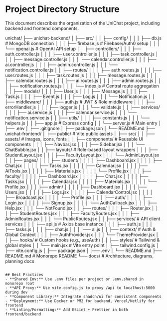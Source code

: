 # Project Directory Structure

This document describes the organization of the UniChat project, including backend and frontend components.

unichat/
├── unichat-backend/
│   ├── src/
│   │   ├── config/
│   │   │   ├── db.js                  # MongoDB connection
│   │   │   ├── firebase.js            # Firebase/Auth0 setup
│   │   │   └── openai.js              # OpenAI API setup
│   │   ├── controllers/
│   │   │   ├── auth.controller.js
│   │   │   ├── user.controller.js
│   │   │   ├── task.controller.js
│   │   │   ├── message.controller.js
│   │   │   ├── calendar.controller.js
│   │   │   ├── ai.controller.js
│   │   │   ├── admin.controller.js
│   │   │   └── notification.controller.js
│   │   ├── routes/
│   │   │   ├── auth.routes.js
│   │   │   ├── user.routes.js
│   │   │   ├── task.routes.js
│   │   │   ├── message.routes.js
│   │   │   ├── calendar.routes.js
│   │   │   ├── ai.routes.js
│   │   │   ├── admin.routes.js
│   │   │   ├── notification.routes.js
│   │   │   └── index.js               # Central route aggregation
│   │   ├── models/
│   │   │   ├── User.js
│   │   │   ├── Message.js
│   │   │   ├── Task.js
│   │   │   ├── Event.js
│   │   │   ├── Log.js
│   │   │   └── Notification.js
│   │   ├── middleware/
│   │   │   ├── auth.js                # JWT & Role middleware
│   │   │   ├── errorHandler.js
│   │   │   ├── logger.js
│   │   │   └── validate.js
│   │   ├── services/
│   │   │   ├── ai.service.js
│   │   │   ├── calendar.service.js
│   │   │   └── notification.service.js
│   │   ├── utils/
│   │   │   ├── constants.js
│   │   │   └── helpers.js
│   │   ├── app.js                     # Express config
│   │   └── server.js                  # Main entry
│   ├── .env
│   ├── .gitignore
│   ├── package.json
│   └── README.md
├── unichat-frontend/
│   ├── public/                        # Vite public assets
│   ├── src/
│   │   ├── assets/                    # Images, icons, fonts
│   │   ├── components/                # Reusable UI components
│   │   │   ├── Navbar.jsx
│   │   │   ├── Sidebar.jsx
│   │   │   └── ChatBubble.jsx
│   │   ├── layouts/                   # Role-based layout wrappers
│   │   │   ├── StudentLayout.jsx
│   │   │   ├── FacultyLayout.jsx
│   │   │   └── AdminLayout.jsx
│   │   ├── pages/
│   │   │   ├── student/
│   │   │   │   ├── Dashboard.jsx
│   │   │   │   ├── Chat.jsx
│   │   │   │   ├── Tasks.jsx
│   │   │   │   ├── Calendar.jsx
│   │   │   │   ├── AiTools.jsx
│   │   │   │   ├── Materials.jsx
│   │   │   │   └── Profile.jsx
│   │   │   ├── faculty/
│   │   │   │   ├── Dashboard.jsx
│   │   │   │   ├── Chat.jsx
│   │   │   │   ├── Tasks.jsx
│   │   │   │   ├── Calendar.jsx
│   │   │   │   ├── Materials.jsx
│   │   │   │   └── Profile.jsx
│   │   │   ├── admin/
│   │   │   │   ├── Dashboard.jsx
│   │   │   │   ├── Users.jsx
│   │   │   │   ├── Logs.jsx
│   │   │   │   ├── CalendarControl.jsx
│   │   │   │   ├── Broadcast.jsx
│   │   │   │   └── Profile.jsx
│   │   │   ├── auth/
│   │   │   │   ├── Login.jsx
│   │   │   │   ├── Signup.jsx
│   │   │   │   └── AuthCallback.jsx
│   │   │   ├── Help.jsx
│   │   │   └── NotFound.jsx
│   │   ├── routes/
│   │   │   ├── Router.jsx
│   │   │   ├── StudentRoutes.jsx
│   │   │   ├── FacultyRoutes.jsx
│   │   │   ├── AdminRoutes.jsx
│   │   │   └── PublicRoutes.jsx
│   │   ├── services/                  # API client services
│   │   │   ├── api.js                 # Axios base instance
│   │   │   ├── auth.js
│   │   │   ├── tasks.js
│   │   │   ├── chat.js
│   │   │   └── ai.js
│   │   ├── context/                   # Auth & Global Context
│   │   │   ├── AuthProvider.jsx
│   │   │   └── ThemeProvider.jsx
│   │   ├── hooks/                     # Custom hooks (e.g., useAuth)
│   │   ├── styles/                    # Tailwind & global styles
│   │   └── main.jsx                   # Vite entry point
│   ├── tailwind.config.js
│   ├── vite.config.js
│   ├── package.json
│   ├── .env
│   └── README.md
├── README.md                         # Monorepo README
└── docs/                             # Architecture, diagrams, planning docs
```

## Best Practices
- **Shared Env:** Use .env files per project or .env.shared in monorepo root
- **API Proxy:** Use vite.config.js to proxy /api to localhost:5000 during dev
- **Component Library:** Integrate shadcn/ui for consistent components
- **Deployment:** Use Docker or PM2 for backend, Vercel/Netlify for frontend
- **Linting/Formatting:** Add ESLint + Prettier in both frontend/backend